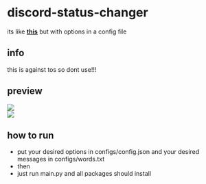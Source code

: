 # discord-status-changer
its like **[this](https://github.com/zoony1337/Discord-Custom-status)** but with options in a config file

## info
this is against tos so dont use!!!

## preview
![](https://slab.shx.gg/HIcTVL.gif)<br/>
![](https://slab.shx.gg/dwreRX.gif)<br/>

## how to run
- put your desired options in configs/config.json and your desired messages in configs/words.txt
- then
- just run main.py and all packages should install
